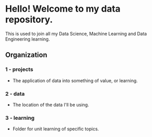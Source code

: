 # Hello! Welcome to my data repository.

This is used to join all my Data Science, Machine Learning and Data Engineering learning.

## Organization

### 1 - projects

- The application of data into something of value, or learning.

### 2 - data

- The location of the data I'll be using.

### 3 - learning

- Folder for unit learning of specific topics.

